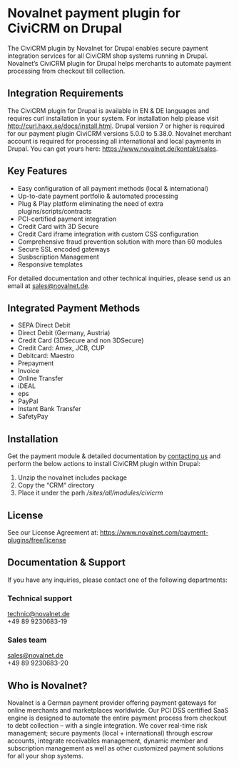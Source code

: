 # Novalnet payment plugin for CiviCRM on Drupal

The CiviCRM plugin by Novalnet for Drupal enables secure payment integration services for all CiviCRM shop systems running in Drupal. Novalnet’s CiviCRM  plugin for Drupal helps merchants to automate payment processing from checkout till collection.


## Integration Requirements

The CiviCRM plugin for Drupal is available in EN & DE languages and requires curl installation in your system. For installation help please visit  http://curl.haxx.se/docs/install.html. Drupal version 7 or higher is required for our payment plugin CiviCRM versions 5.0.0 to 5.38.0.
Novalnet merchant account is required for processing all international and local payments in Drupal. You can get yours here: https://www.novalnet.de/kontakt/sales.


## Key Features

- Easy configuration of all payment methods (local & international)
- Up-to-date payment portfolio & automated processing
- Plug & Play platform eliminating the need of extra plugins/scripts/contracts
- PCI-certified payment integration
- Credit Card with 3D Secure
- Credit Card iframe integration with custom CSS configuration
- Comprehensive fraud prevention solution with more than 60 modules
- Secure SSL encoded gateways
- Susbscription Management
- Responsive templates

For detailed documentation and other technical inquiries, please send us an email at sales@novalnet.de.


## Integrated Payment Methods 

- SEPA Direct Debit
- Direct Debit (Germany, Austria)
- Credit Card (3DSecure and non 3DSecure)
- Credit Card: Amex, JCB, CUP 
- Debitcard: Maestro                           
- Prepayment
- Invoice
- Online Transfer
- iDEAL
- eps
- PayPal   
- Instant Bank Transfer
- SafetyPay 


## Installation

Get the payment module & detailed documentation by [contacting us](https://www.novalnet.de/kontakt/sales) and perform the below actions to install CiviCRM plugin within Drupal:

1. Unzip the novalnet includes package
2. Copy the “CRM“  directory 
3. Place it under the parh */sites/all/modules/civicrm*


## License

See our License Agreement at: https://www.novalnet.com/payment-plugins/free/license


## Documentation & Support

If you have any inquiries, please contact one of the following departments:

### Technical support 
technic@novalnet.de <br>
+49 89 9230683-19

### Sales team 
sales@novalnet.de <br>
+49 89 9230683-20

## Who is Novalnet?

Novalnet is a German payment provider offering payment gateways for online merchants and marketplaces worldwide. Our PCI DSS certified SaaS engine is designed to automate the entire payment process from checkout to debt collection – with a single integration. We cover real-time risk management; secure payments (local + international) through escrow accounts, integrate receivables management, dynamic member and subscription management as well as other customized payment solutions for all your shop systems.
